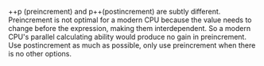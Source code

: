 ++p (preincrement) and p++(postincrement) are subtly different. Preincrement is not optimal for a modern CPU because the value needs to change before the expression, making them interdependent. So a modern CPU's parallel calculating ability would produce no gain in preincrement. Use postincrement as much as possible, only use preincrement when there is no other options.